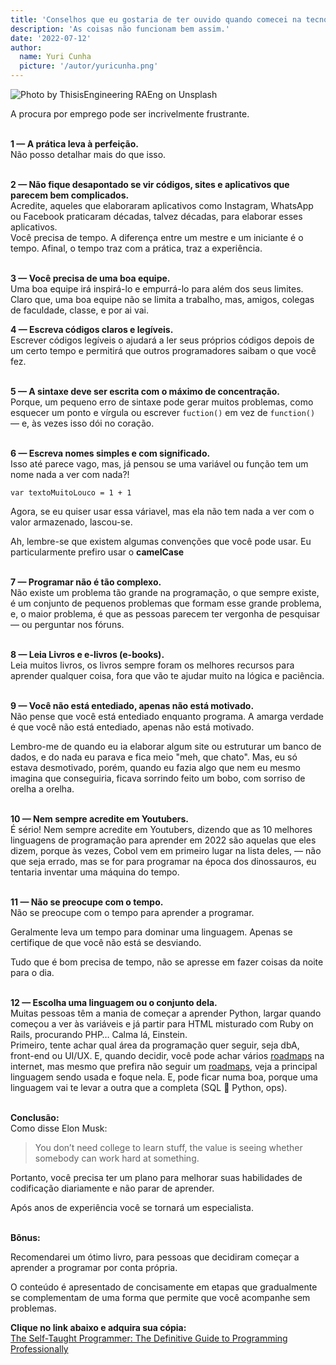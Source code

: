 ```yaml
---
title: 'Conselhos que eu gostaria de ter ouvido quando comecei na tecnologia.'
description: 'As coisas não funcionam bem assim.'
date: '2022-07-12'
author:
  name: Yuri Cunha
  picture: '/autor/yuricunha.png'
---
```


![Photo by ThisisEngineering RAEng on Unsplash](https://miro.medium.com/max/1400/0*SQ9Qv2OQt7hZAHNq 'Photo by ThisisEngineering RAEng on Unsplash')<br>

A procura por emprego pode ser incrivelmente frustrante.
<br><br>

**1 — A prática leva à perfeição.**<br>
Não posso detalhar mais do que isso.
<br><br>

**2 — Não fique desapontado se vir códigos, sites e aplicativos que parecem bem complicados.**<br>
Acredite, aqueles que elaboraram aplicativos como Instagram, WhatsApp ou Facebook praticaram décadas, talvez décadas, para elaborar esses aplicativos.<br>
Você precisa de tempo. A diferença entre um mestre e um iniciante é o tempo. Afinal, o tempo traz com a prática, traz a experiência.
<br><br>

**3 — Você precisa de uma boa equipe.**<br>
Uma boa equipe irá inspirá-lo e empurrá-lo para além dos seus limites. Claro que, uma boa equipe não se limita a trabalho, mas, amigos, colegas de faculdade, classe, e por ai vai.
<br>

**4 — Escreva códigos claros e legíveis.**<br>
Escrever códigos legíveis o ajudará a ler seus próprios códigos depois de um certo tempo e permitirá que outros programadores saibam o que você fez.
<br><br>

**5 — A sintaxe deve ser escrita com o máximo de concentração.**<br>
Porque, um pequeno erro de sintaxe pode gerar muitos problemas, como esquecer um ponto e vírgula ou escrever `fuction()` em vez de `function()` — e, às vezes isso dói no coração.
<br><br>

**6 — Escreva nomes simples e com significado.**<br>
Isso até parece vago, mas, já pensou se uma variável ou função tem um nome nada a ver com nada?!

`var textoMuitoLouco = 1 + 1`

Agora, se eu quiser usar essa váriavel, mas ela não tem nada a ver com o valor armazenado, lascou-se.

Ah, lembre-se que existem algumas convenções que você pode usar. Eu particularmente prefiro usar o **camelCase**
<br><br>

**7 — Programar não é tão complexo.**<br>
Não existe um problema tão grande na programação, o que sempre existe, é um conjunto de pequenos problemas que formam esse grande problema, e, o maior problema, é que as pessoas parecem ter vergonha de pesquisar — ou perguntar nos fóruns.
<br><br>

**8 — Leia Livros e e-livros (e-books).**<br>
Leia muitos livros, os livros sempre foram os melhores recursos para aprender qualquer coisa, fora que vão te ajudar muito na lógica e paciência.
<br><br>

**9 — Você não está entediado, apenas não está motivado.**<br>
Não pense que você está entediado enquanto programa. A amarga verdade é que você não está entediado, apenas não está motivado.

Lembro-me de quando eu ia elaborar algum site ou estruturar um banco de dados, e do nada eu parava e fica meio "meh, que chato". Mas, eu só estava desmotivado, porém, quando eu fazia algo que nem eu mesmo imagina que conseguiria, ficava sorrindo feito um bobo, com sorriso de orelha a orelha.
<br><br>

**10 — Nem sempre acredite em Youtubers.**<br>
É sério! Nem sempre acredite em Youtubers, dizendo que as 10 melhores linguagens de programação para aprender em 2022 são aquelas que eles dizem, porque às vezes, Cobol vem em primeiro lugar na lista deles, — não que seja errado, mas se for para programar na época dos dinossauros, eu tentaria inventar uma máquina do tempo.
<br><br>

**11 — Não se preocupe com o tempo.**<br>
Não se preocupe com o tempo para aprender a programar.

Geralmente leva um tempo para dominar uma linguagem. Apenas se certifique de que você não está se desviando.

Tudo que é bom precisa de tempo, não se apresse em fazer coisas da noite para o dia.
<br><br>

**12 — Escolha uma linguagem ou o conjunto dela.**<br>
Muitas pessoas têm a mania de começar a aprender Python, largar quando começou a ver às variáveis e já partir para HTML misturado com Ruby on Rails, procurando PHP… Calma lá, Einstein.<br>
Primeiro, tente achar qual área da programação quer seguir, seja dbA, front-end ou UI/UX. E, quando decidir, você pode achar vários [roadmaps](https://roadmap.sh/ 'roadmaps') na internet, mas mesmo que prefira não seguir um [roadmaps](https://roadmap.sh/ 'roadmaps'), veja a principal linguagem sendo usada e foque nela. E, pode ficar numa boa, porque uma linguagem vai te levar a outra que a completa (SQL 💚 Python, ops).<br><br>

**Conclusão:**<br>
Como disse Elon Musk:<br>

> You don’t need college to learn stuff, the value is seeing whether somebody can work hard at something.

Portanto, você precisa ter um plano para melhorar suas habilidades de codificação diariamente e não parar de aprender.

Após anos de experiência você se tornará um especialista.
<br><br>

**Bônus:**

Recomendarei um ótimo livro, para pessoas que decidiram começar a aprender a programar por conta própria.

O conteúdo é apresentado de concisamente em etapas que gradualmente se complementam de uma forma que permite que você acompanhe sem problemas.
<br>

**Clique no link abaixo e adquira sua cópia:**<br>
[The Self-Taught Programmer: The Definitive Guide to Programming Professionally](https://amzn.to/2HKwDRZ 'The Self-Taught Programmer: The Definitive Guide to Programming Professionally')
